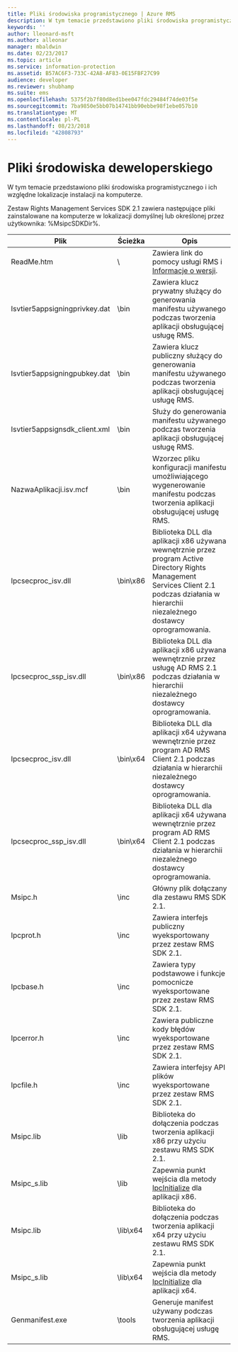 ```yaml
---
title: Pliki środowiska programistycznego | Azure RMS
description: W tym temacie przedstawiono pliki środowiska programistycznego i ich względne lokalizacje instalacji na komputerze.
keywords: ''
author: lleonard-msft
ms.author: alleonar
manager: mbaldwin
ms.date: 02/23/2017
ms.topic: article
ms.service: information-protection
ms.assetid: B57AC6F3-733C-42A8-AF83-0E15FBF27C99
audience: developer
ms.reviewer: shubhamp
ms.suite: ems
ms.openlocfilehash: 5375f2b7f80d8ed1bee047fdc29484f74de03f5e
ms.sourcegitcommit: 7ba9850e5bb07b14741bb90ebbe98f1ebe057b10
ms.translationtype: MT
ms.contentlocale: pl-PL
ms.lasthandoff: 08/23/2018
ms.locfileid: "42808793"
---
```

# <a name="development-environment-files"></a>Pliki środowiska deweloperskiego

W tym temacie przedstawiono pliki środowiska programistycznego i ich względne lokalizacje instalacji na komputerze.

Zestaw Rights Management Services SDK 2.1 zawiera następujące pliki zainstalowane na komputerze w lokalizacji domyślnej lub określonej przez użytkownika: %MsipcSDKDir%.

|Plik|Ścieżka|Opis|
|----|----|-----------|
|ReadMe.htm| \ | Zawiera link do pomocy usługi RMS i [Informacje o wersji](release-notes-rtm.md).|
|Isvtier5appsigningprivkey.dat|\bin|Zawiera klucz prywatny służący do generowania manifestu używanego podczas tworzenia aplikacji obsługującej usługę RMS.|
|Isvtier5appsigningpubkey.dat|\bin|Zawiera klucz publiczny służący do generowania manifestu używanego podczas tworzenia aplikacji obsługującej usługę RMS.|
|Isvtier5appsignsdk_client.xml|\bin|Służy do generowania manifestu używanego podczas tworzenia aplikacji obsługującej usługę RMS.|
|NazwaAplikacji.isv.mcf|\bin|Wzorzec pliku konfiguracji manifestu umożliwiającego wygenerowanie manifestu podczas tworzenia aplikacji obsługującej usługę RMS.|
|Ipcsecproc_isv.dll|\bin\x86|Biblioteka DLL dla aplikacji x86 używana wewnętrznie przez program Active Directory Rights Management Services Client 2.1 podczas działania w hierarchii niezależnego dostawcy oprogramowania.|
|Ipcsecproc_ssp_isv.dll|\bin\x86|Biblioteka DLL dla aplikacji x86 używana wewnętrznie przez usługę AD RMS 2.1 podczas działania w hierarchii niezależnego dostawcy oprogramowania.|
|Ipcsecproc_isv.dll|\bin\x64|Biblioteka DLL dla aplikacji x64 używana wewnętrznie przez program AD RMS Client 2.1 podczas działania w hierarchii niezależnego dostawcy oprogramowania.|
|Ipcsecproc_ssp_isv.dll|\bin\x64|Biblioteka DLL dla aplikacji x64 używana wewnętrznie przez program AD RMS Client 2.1 podczas działania w hierarchii niezależnego dostawcy oprogramowania.|
|Msipc.h|\inc|Główny plik dołączany dla zestawu RMS SDK 2.1.|
|Ipcprot.h|\inc|Zawiera interfejs publiczny wyeksportowany przez zestaw RMS SDK 2.1.|
|Ipcbase.h|\inc|Zawiera typy podstawowe i funkcje pomocnicze wyeksportowane przez zestaw RMS SDK 2.1.|
|Ipcerror.h|\inc|Zawiera publiczne kody błędów wyeksportowane przez zestaw RMS SDK 2.1.|
|Ipcfile.h|\inc|Zawiera interfejsy API plików wyeksportowane przez zestaw RMS SDK 2.1.|
|Msipc.lib|\lib|Biblioteka do dołączenia podczas tworzenia aplikacji x86 przy użyciu zestawu RMS SDK 2.1.|
|Msipc_s.lib|\lib|Zapewnia punkt wejścia dla metody [IpcInitialize](https://msdn.microsoft.com/library/jj127295.aspx) dla aplikacji x86.|
|Msipc.lib|\lib\x64|Biblioteka do dołączenia podczas tworzenia aplikacji x64 przy użyciu zestawu RMS SDK 2.1.|
|Msipc_s.lib|\lib\x64|Zapewnia punkt wejścia dla metody [IpcInitialize](https://msdn.microsoft.com/library/jj127295.aspx) dla aplikacji x64.|
|Genmanifest.exe|\tools|Generuje manifest używany podczas tworzenia aplikacji obsługującej usługę RMS.|
